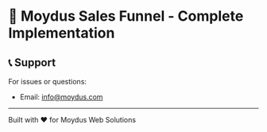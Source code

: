 # 🔄 Moydus Sales Funnel - Complete Implementation

## 📞 Support

For issues or questions:

- Email: info@moydus.com

---

Built with ❤️ for Moydus Web Solutions
